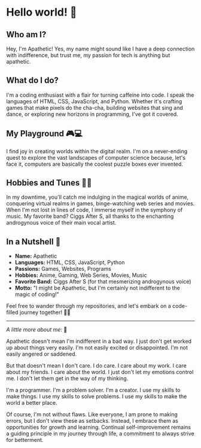 # Hello world! 👋

## Who am I?

Hey, I'm Apathetic! Yes, my name might sound like I have a deep connection with indifference, but trust me, my passion for tech is anything but apathetic.

## What do I do?

I'm a coding enthusiast with a flair for turning caffeine into code. I speak the languages of HTML, CSS, JavaScript, and Python. Whether it's crafting games that make pixels do the cha-cha, building websites that sing and dance, or exploring new horizons in programming, I've got it covered.

## My Playground 🎮💻

I find joy in creating worlds within the digital realm. I'm on a never-ending quest to explore the vast landscapes of computer science because, let's face it, computers are basically the coolest puzzle boxes ever invented.

## Hobbies and Tunes 🌈🎶

In my downtime, you'll catch me indulging in the magical worlds of anime, conquering virtual realms in games, binge-watching web series and movies. When I'm not lost in lines of code, I immerse myself in the symphony of music. My favorite band? Ciggs After S, all thanks to the enchanting androgynous voice of their main vocal artist.

## In a Nutshell 🌰

- **Name:** Apathetic
- **Languages:** HTML, CSS, JavaScript, Python
- **Passions:** Games, Websites, Programs
- **Hobbies:** Anime, Gaming, Web Series, Movies, Music
- **Favorite Band:** Ciggs After S (for that mesmerizing androgynous voice)
- **Motto:** "I might be Apathetic, but I'm certainly not indifferent to the magic of coding!"

Feel free to wander through my repositories, and let's embark on a code-filled journey together! 🚀✨

---

*A little more about me:* 🧠

Apathetic doesn't mean I'm indifferent in a bad way. I just don't get worked up about things very easily. I'm not easily excited or disappointed. I'm not easily angered or saddened.

But that doesn't mean I don't care. I do care. I care about my work. I care about my friends. I care about the world. I just don't let my emotions control me. I don't let them get in the way of my thinking.

I'm a programmer. I'm a problem solver. I'm a creator. I use my skills to make things. I use my skills to solve problems. I use my skills to make the world a better place.

Of course, I'm not without flaws. Like everyone, I am prone to making errors, but I don't view these as setbacks. Instead, I embrace them as opportunities for growth and learning. Continual self-improvement remains a guiding principle in my journey through life, a commitment to always strive for betterment.

